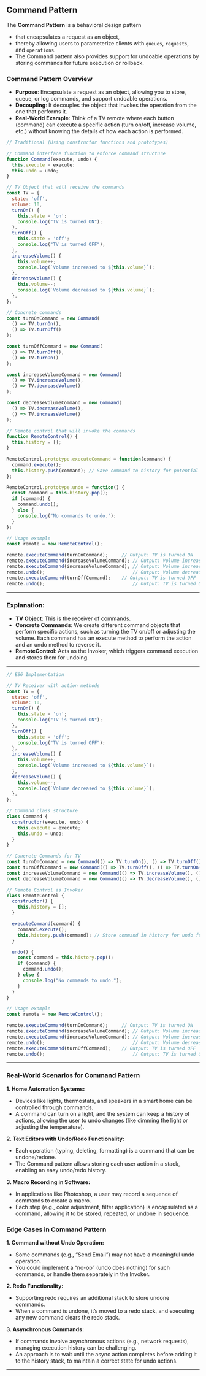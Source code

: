 ## Command Pattern

The **Command Pattern** is a behavioral design pattern 
- that encapsulates a request as an object, 
- thereby allowing users to parameterize clients with `queues`, `requests`, and `operations`. 
- The Command pattern also provides support for undoable operations by storing commands for future execution or rollback.

### Command Pattern Overview

- **Purpose**: Encapsulate a request as an object, allowing you to store, queue, or log commands, and support undoable operations.
- **Decoupling**: It decouples the object that invokes the operation from the one that performs it.
- **Real-World Example**: Think of a TV remote where each button (command) can execute a specific action (turn on/off, increase volume, etc.) without knowing the details of how each action is performed.

```js
// Traditional (Using constructor functions and prototypes)

// Command interface function to enforce command structure
function Command(execute, undo) {
  this.execute = execute;
  this.undo = undo;
}

// TV Object that will receive the commands
const TV = {
  state: 'off',
  volume: 10,
  turnOn() {
    this.state = 'on';
    console.log("TV is turned ON");
  },
  turnOff() {
    this.state = 'off';
    console.log("TV is turned OFF");
  },
  increaseVolume() {
    this.volume++;
    console.log(`Volume increased to ${this.volume}`);
  },
  decreaseVolume() {
    this.volume--;
    console.log(`Volume decreased to ${this.volume}`);
  },
};

// Concrete commands
const turnOnCommand = new Command(
  () => TV.turnOn(),
  () => TV.turnOff()
);

const turnOffCommand = new Command(
  () => TV.turnOff(),
  () => TV.turnOn()
);

const increaseVolumeCommand = new Command(
  () => TV.increaseVolume(),
  () => TV.decreaseVolume()
);

const decreaseVolumeCommand = new Command(
  () => TV.decreaseVolume(),
  () => TV.increaseVolume()
);

// Remote control that will invoke the commands
function RemoteControl() {
  this.history = [];
}

RemoteControl.prototype.executeCommand = function(command) {
  command.execute();
  this.history.push(command); // Save command to history for potential undo
};

RemoteControl.prototype.undo = function() {
  const command = this.history.pop();
  if (command) {
    command.undo();
  } else {
    console.log("No commands to undo.");
  }
};

// Usage example
const remote = new RemoteControl();

remote.executeCommand(turnOnCommand);     // Output: TV is turned ON
remote.executeCommand(increaseVolumeCommand); // Output: Volume increased to 11
remote.executeCommand(increaseVolumeCommand); // Output: Volume increased to 12
remote.undo();                                // Output: Volume decreased to 11
remote.executeCommand(turnOffCommand);    // Output: TV is turned OFF
remote.undo();                                // Output: TV is turned ON
```

---

### Explanation:

-	**TV Object**: This is the receiver of commands.
-	**Concrete Commands**: We create different command objects that perform specific actions, such as turning the TV on/off or adjusting the volume. Each command has an execute method to perform the action and an undo method to reverse it.
-	**RemoteControl**: Acts as the Invoker, which triggers command execution and stores them for undoing.

----

```js
// ES6 Implementation

// TV Receiver with action methods
const TV = {
  state: 'off',
  volume: 10,
  turnOn() {
    this.state = 'on';
    console.log("TV is turned ON");
  },
  turnOff() {
    this.state = 'off';
    console.log("TV is turned OFF");
  },
  increaseVolume() {
    this.volume++;
    console.log(`Volume increased to ${this.volume}`);
  },
  decreaseVolume() {
    this.volume--;
    console.log(`Volume decreased to ${this.volume}`);
  },
};

// Command class structure
class Command {
  constructor(execute, undo) {
    this.execute = execute;
    this.undo = undo;
  }
}

// Concrete Commands for TV
const turnOnCommand = new Command(() => TV.turnOn(), () => TV.turnOff());
const turnOffCommand = new Command(() => TV.turnOff(), () => TV.turnOn());
const increaseVolumeCommand = new Command(() => TV.increaseVolume(), () => TV.decreaseVolume());
const decreaseVolumeCommand = new Command(() => TV.decreaseVolume(), () => TV.increaseVolume());

// Remote Control as Invoker
class RemoteControl {
  constructor() {
    this.history = [];
  }

  executeCommand(command) {
    command.execute();
    this.history.push(command); // Store command in history for undo functionality
  }

  undo() {
    const command = this.history.pop();
    if (command) {
      command.undo();
    } else {
      console.log("No commands to undo.");
    }
  }
}

// Usage example
const remote = new RemoteControl();

remote.executeCommand(turnOnCommand);     // Output: TV is turned ON
remote.executeCommand(increaseVolumeCommand); // Output: Volume increased to 11
remote.executeCommand(increaseVolumeCommand); // Output: Volume increased to 12
remote.undo();                                // Output: Volume decreased to 11
remote.executeCommand(turnOffCommand);    // Output: TV is turned OFF
remote.undo();                                // Output: TV is turned ON
```

----

### Real-World Scenarios for Command Pattern

**1.	Home Automation Systems:**
-	Devices like lights, thermostats, and speakers in a smart home can be controlled through commands.
-	A command can turn on a light, and the system can keep a history of actions, allowing the user to undo changes (like dimming the light or adjusting the temperature).

**2.	Text Editors with Undo/Redo Functionality:**
-	Each operation (typing, deleting, formatting) is a command that can be undone/redone.
-	The Command pattern allows storing each user action in a stack, enabling an easy undo/redo history.

**3.	Macro Recording in Software:**
-	In applications like Photoshop, a user may record a sequence of commands to create a macro.
-	Each step (e.g., color adjustment, filter application) is encapsulated as a command, allowing it to be stored, repeated, or undone in sequence.

### Edge Cases in Command Pattern

**1.	Command without Undo Operation:**
- Some commands (e.g., “Send Email”) may not have a meaningful undo operation.
- You could implement a “no-op” (undo does nothing) for such commands, or handle them separately in the Invoker.

**2.	Redo Functionality:**
- Supporting redo requires an additional stack to store undone commands.
- When a command is undone, it’s moved to a redo stack, and executing any new command clears the redo stack.

**3.	Asynchronous Commands:**
- If commands involve asynchronous actions (e.g., network requests), managing execution history can be challenging.
- An approach is to wait until the async action completes before adding it to the history stack, to maintain a correct state for undo actions.

----

